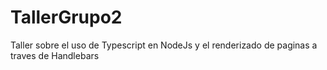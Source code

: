 # TallerGrupo2
Taller sobre el uso de Typescript en NodeJs y el renderizado de paginas a traves de Handlebars
